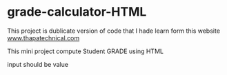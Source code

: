 # grade-calculator-HTML
 
This project is dublicate version of code that I hade learn form this website www.thapatechnical.com
 
This mini project compute Student GRADE using HTML

input should be value 
